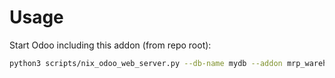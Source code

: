 # Usage

Start Odoo including this addon (from repo root):

```bash
python3 scripts/nix_odoo_web_server.py --db-name mydb --addon mrp_warehouse_calendar
```
